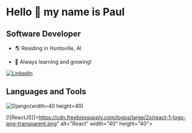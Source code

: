 # Hello :wave:  my name is Paul

## Software Developer

- :earth_americas: Residing in Huntsville, Al

- :brain: Always learning and growing!

[![LinkedIn](https://img.shields.io/badge/LinkedIn-0077B5?style=for-the-badge&logo=linkedin&logoColor=white)](https://www.linkedin.com/in/pmjohns)

## Languages and Tools

![Django](https://cdn.worldvectorlogo.com/logos/dango.svg){width=40 height=40)

[![ReactJS]]<https://cdn.freebiessupply.com/logos/large/2x/react-1-logo-png-transparent.png" alt="React" width="40" height="40">

 

